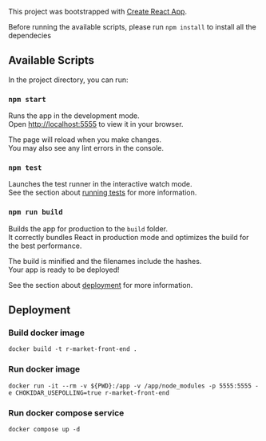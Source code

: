 This project was bootstrapped with [Create React App](https://github.com/facebook/create-react-app).

Before running the available scripts, please run `npm install` to install all the dependecies

## Available Scripts

In the project directory, you can run:

### `npm start`

Runs the app in the development mode.\
Open [http://localhost:5555](http://localhost:5555) to view it in your browser.

The page will reload when you make changes.\
You may also see any lint errors in the console.

### `npm test`

Launches the test runner in the interactive watch mode.\
See the section about [running tests](https://facebook.github.io/create-react-app/docs/running-tests) for more information.

### `npm run build`

Builds the app for production to the `build` folder.\
It correctly bundles React in production mode and optimizes the build for the best performance.

The build is minified and the filenames include the hashes.\
Your app is ready to be deployed!

See the section about [deployment](https://facebook.github.io/create-react-app/docs/deployment) for more information.

## Deployment

### Build docker image

`docker build -t r-market-front-end .`

### Run docker image

`docker run -it --rm -v ${PWD}:/app -v /app/node_modules -p 5555:5555 -e CHOKIDAR_USEPOLLING=true r-market-front-end`

### Run docker compose service

`docker compose up -d`